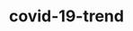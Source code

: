 ---
title: covid-19-trend
link: https://github.com/zhaoyi3264/covid-19-trend
desc: It provides a daily report that includes various plots and global maps of the global COVID-19 situation.
skill: BeautifulSoup, GeoPandas, Matplotlib
order: 1
---